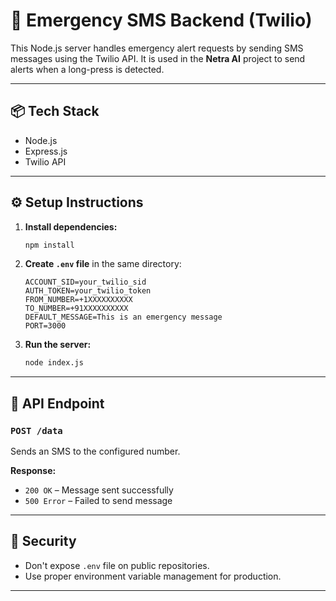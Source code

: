 # 🚨 Emergency SMS Backend (Twilio)

This Node.js server handles emergency alert requests by sending SMS messages using the Twilio API. It is used in the **Netra AI** project to send alerts when a long-press is detected.

---

## 📦 Tech Stack

- Node.js
- Express.js
- Twilio API

---

## ⚙️ Setup Instructions

1. **Install dependencies:**
   ```bash
   npm install
   ```

2. **Create `.env` file** in the same directory:
   ```env
   ACCOUNT_SID=your_twilio_sid
   AUTH_TOKEN=your_twilio_token
   FROM_NUMBER=+1XXXXXXXXXX
   TO_NUMBER=+91XXXXXXXXXX
   DEFAULT_MESSAGE=This is an emergency message
   PORT=3000
   ```

3. **Run the server:**
   ```bash
   node index.js
   ```

---

## 🔌 API Endpoint

### `POST /data`

Sends an SMS to the configured number.

**Response:**
- `200 OK` – Message sent successfully
- `500 Error` – Failed to send message

---

## 🔐 Security

- Don't expose `.env` file on public repositories.
- Use proper environment variable management for production.

---